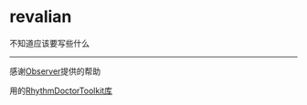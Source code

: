 # revalian

 不知道应该要写些什么
 
---

 感谢[Observer](https://github.com/OLDRedstone)提供的帮助

 用的[RhythmDoctorToolkit库](https://github.com/RDCN-Community-Developers/RhythmToolkit)
